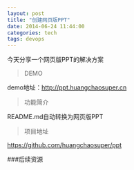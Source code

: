 ```yaml
---
layout: post
title: "创建网页版PPT"
date: 2014-06-24 11:44:00
categories: tech
tags: devops
---
```


今天分享一个网页版PPT的解决方案

>DEMO

demo地址：http://ppt.huangchaosuper.cn

>功能简介

README.md自动转换为网页版PPT

>项目地址

https://github.com/huangchaosuper/ppt


###后续资源